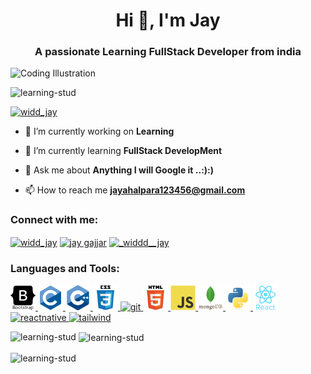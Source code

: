 <h1 align="center">Hi 👋, I'm Jay</h1>
<h3 align="center">A passionate Learning FullStack Developer from india</h3>
<img src="https://cdn.dribbble.com/users/416610/screenshots/4801105/coding_desk_flat_vector_ui_ux_design_illustration_motion_animation_gif2.gif"
       alt="Coding Illustration"
       width="400">

<p align="left"> <img src="https://komarev.com/ghpvc/?username=learning-stud&label=Profile%20views&color=0e75b6&style=flat" alt="learning-stud" /> </p>

<p align="left"> <a href="https://twitter.com/widd_jay" target="blank"><img src="https://img.shields.io/twitter/follow/widd_jay?logo=twitter&style=for-the-badge" alt="widd_jay" /></a> </p>

- 🔭 I’m currently working on **Learning**

- 🌱 I’m currently learning **FullStack DevelopMent**

- 💬 Ask me about **Anything I will Google it ..:):)**

- 📫 How to reach me **jayahalpara123456@gmail.com**

<h3 align="left">Connect with me:</h3>
<p align="left">
<a href="https://twitter.com/widd_jay" target="blank"><img align="center" src="https://raw.githubusercontent.com/rahuldkjain/github-profile-readme-generator/master/src/images/icons/Social/twitter.svg" alt="widd_jay" height="30" width="40" /></a>
<a href="https://linkedin.com/in/jay gajjar" target="blank"><img align="center" src="https://raw.githubusercontent.com/rahuldkjain/github-profile-readme-generator/master/src/images/icons/Social/linked-in-alt.svg" alt="jay gajjar" height="30" width="40" /></a>
<a href="https://instagram.com/_widdd__jay" target="blank"><img align="center" src="https://raw.githubusercontent.com/rahuldkjain/github-profile-readme-generator/master/src/images/icons/Social/instagram.svg" alt="_widdd__jay" height="30" width="40" /></a>
</p>

<h3 align="left">Languages and Tools:</h3>
<p align="left"> <a href="https://getbootstrap.com" target="_blank" rel="noreferrer"> <img src="https://raw.githubusercontent.com/devicons/devicon/master/icons/bootstrap/bootstrap-plain-wordmark.svg" alt="bootstrap" width="40" height="40"/> </a> <a href="https://www.cprogramming.com/" target="_blank" rel="noreferrer"> <img src="https://raw.githubusercontent.com/devicons/devicon/master/icons/c/c-original.svg" alt="c" width="40" height="40"/> </a> <a href="https://www.w3schools.com/cpp/" target="_blank" rel="noreferrer"> <img src="https://raw.githubusercontent.com/devicons/devicon/master/icons/cplusplus/cplusplus-original.svg" alt="cplusplus" width="40" height="40"/> </a> <a href="https://www.w3schools.com/css/" target="_blank" rel="noreferrer"> <img src="https://raw.githubusercontent.com/devicons/devicon/master/icons/css3/css3-original-wordmark.svg" alt="css3" width="40" height="40"/> </a> <a href="https://git-scm.com/" target="_blank" rel="noreferrer"> <img src="https://www.vectorlogo.zone/logos/git-scm/git-scm-icon.svg" alt="git" width="40" height="40"/> </a> <a href="https://www.w3.org/html/" target="_blank" rel="noreferrer"> <img src="https://raw.githubusercontent.com/devicons/devicon/master/icons/html5/html5-original-wordmark.svg" alt="html5" width="40" height="40"/> </a> <a href="https://developer.mozilla.org/en-US/docs/Web/JavaScript" target="_blank" rel="noreferrer"> <img src="https://raw.githubusercontent.com/devicons/devicon/master/icons/javascript/javascript-original.svg" alt="javascript" width="40" height="40"/> </a> <a href="https://www.mongodb.com/" target="_blank" rel="noreferrer"> <img src="https://raw.githubusercontent.com/devicons/devicon/master/icons/mongodb/mongodb-original-wordmark.svg" alt="mongodb" width="40" height="40"/> </a> <a href="https://www.python.org" target="_blank" rel="noreferrer"> <img src="https://raw.githubusercontent.com/devicons/devicon/master/icons/python/python-original.svg" alt="python" width="40" height="40"/> </a> <a href="https://reactjs.org/" target="_blank" rel="noreferrer"> <img src="https://raw.githubusercontent.com/devicons/devicon/master/icons/react/react-original-wordmark.svg" alt="react" width="40" height="40"/> </a> <a href="https://reactnative.dev/" target="_blank" rel="noreferrer"> <img src="https://reactnative.dev/img/header_logo.svg" alt="reactnative" width="40" height="40"/> </a> <a href="https://tailwindcss.com/" target="_blank" rel="noreferrer"> <img src="https://www.vectorlogo.zone/logos/tailwindcss/tailwindcss-icon.svg" alt="tailwind" width="40" height="40"/> </a> </p>

<p><img align="left" src="https://github-readme-stats.vercel.app/api/top-langs?username=learning-stud&show_icons=true&locale=en&layout=compact" alt="learning-stud" /></p>

<p>&nbsp;<img align="center" src="https://github-readme-stats.vercel.app/api?username=learning-stud&show_icons=true&locale=en" alt="learning-stud" /></p>

<p><img align="center" src="https://github-readme-streak-stats.herokuapp.com/?user=learning-stud&" alt="learning-stud" /></p>
